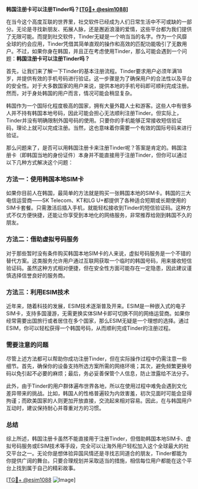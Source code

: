 **韩国注册卡可以注册Tinder吗？[[TG💪+ @esim1088](https://t.me/s/esim1088)]**

在当今这个高度互联的世界里，社交软件已经成为人们日常生活中不可或缺的一部分。无论是寻找新朋友、拓展人脉，还是邂逅浪漫的爱情，这些平台都为我们提供了无限可能。而提到社交软件，Tinder无疑是一个响当当的名字。作为一个风靡全球的约会应用，Tinder凭借其简单直观的操作和高效的匹配功能吸引了无数用户。不过，如果你身在韩国，并且正在考虑使用Tinder，那么可能会遇到一个问题：**韩国注册卡可以注册Tinder吗？**

首先，让我们来了解一下Tinder的基本注册流程。Tinder要求用户必须年满18岁，并提供有效的手机号码进行验证。这一步骤是为了确保用户的合法性以及平台的安全性。对于大多数国家的用户来说，提供本地的手机号码即可顺利完成注册。然而，对于身处韩国的用户而言，情况可能会稍显复杂。

韩国作为一个国际化程度极高的国家，拥有大量外籍人士和游客。这些人中有很多人并不持有韩国本地号码，因此可能会担心无法顺利注册Tinder。但实际上，Tinder并没有明确限制外国号码的使用。只要你的手机能够正常接收短信验证码，理论上就可以完成注册。当然，这也意味着你需要一个有效的国际号码来进行验证。

那么问题来了，是否可以用韩国注册卡来注册Tinder呢？答案是肯定的。韩国注册卡（即韩国当地的身份证件）本身并不能直接用于注册Tinder，但你可以通过以下几种方式解决这个问题：

### 方法一：使用韩国本地SIM卡

如果你目前人在韩国，最简单的方法就是购买一张韩国本地的SIM卡。韩国的三大电信运营商——SK Telecom、KT和LG U+都提供了各种适合短期或长期使用的SIM卡套餐。只需激活后插入手机，就能轻松接收到Tinder的短信验证码。这种方式不仅方便快捷，还能让你享受到本地化的网络服务，非常推荐给刚到韩国不久的朋友。

### 方法二：借助虚拟号码服务

对于那些暂时没有条件购买韩国本地SIM卡的人来说，虚拟号码服务是一个不错的替代方案。这类服务允许用户通过互联网获取一个临时的韩国号码，用来接收短信验证码。虽然这种方式相对便捷，但在安全性方面可能存在一定隐患，因此建议谨慎选择信誉良好的服务商。

### 方法三：利用ESIM技术

近年来，随着科技的发展，ESIM技术逐渐普及开来。ESIM是一种嵌入式的电子SIM卡，支持多国漫游，无需更换实体SIM卡即可切换不同的网络运营商。如果你经常需要出国旅行或者居住在多个国家，那么ESIM无疑是一个理想的选择。通过ESIM，你可以轻松获得一个韩国号码，从而顺利完成Tinder的注册过程。

### 需要注意的问题

尽管上述方法都可以帮助你成功注册Tinder，但在实际操作过程中仍需注意一些细节。首先，确保你的设备支持所选方案所需的网络环境；其次，避免频繁更换号码以免引起不必要的麻烦；最后，务必妥善保管个人信息，防止泄露给不法分子。

此外，由于Tinder的用户群体遍布世界各地，所以在使用过程中难免会遇到文化差异带来的挑战。比如，韩国人的性格普遍较为内敛害羞，初次见面时可能会显得拘谨；而欧美国家的人则更加开放直接，交流起来相对容易。因此，在与韩国用户互动时，建议保持耐心并尊重对方的习惯。

### 总结

综上所述，韩国注册卡虽然不能直接用于注册Tinder，但借助韩国本地SIM卡、虚拟号码服务或ESIM技术等手段，完全可以让海外用户轻松加入这个全球最大的社交平台之一。无论你是想体验异国风情还是寻找志同道合的朋友，Tinder都能为你提供广阔的舞台。只要合理规划并采取适当的措施，相信每位用户都能在这个平台上找到属于自己的精彩故事。

[[TG💪+ @esim1088](https://t.me/s/esim1088) ![Image](https://i.postimg.cc/4NQfJmqS/Snipaste-2025-05-13-00-14-12.png)]